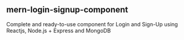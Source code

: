 ## mern-login-signup-component

Complete and ready-to-use component for Login and Sign-Up using Reactjs, Node.js + Express and MongoDB